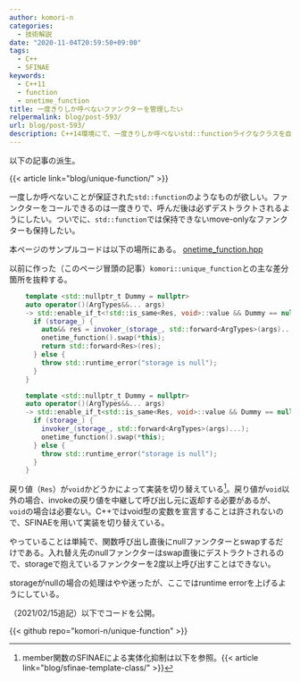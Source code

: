 ```yaml
---
author: komori-n
categories:
  - 技術解説
date: "2020-11-04T20:59:50+09:00"
tags:
  - C++
  - SFINAE
keywords:
  - C++11
  - function
  - onetime_function
title: 一度きりしか呼べないファンクターを管理したい
relpermalink: blog/post-593/
url: blog/post-593/
description: C++14環境にて、一度きりしか呼べないstd::functionライクなクラスを自作する。
---
```


以下の記事の派生。

{{< article link="blog/unique-function/" >}}

一度しか呼べないことが保証された`std::function`のようなものが欲しい。ファンクターをコールできるのは一度きりで、呼んだ後は必ずデストラクトされるようにしたい。ついでに、`std::function`では保持できないmove-onlyなファンクターも保持したい。

本ページのサンプルコードは以下の場所にある。
[onetime_function.hpp](https://gist.github.com/komori-n/5a5240441d95764ea12928f7a3a171e7)

以前に作った（このページ冒頭の記事）`komori::unique_function`との主な差分箇所を抜粋する。

```cpp
    template <std::nullptr_t Dummy = nullptr>
    auto operator()(ArgTypes&&... args)
    -> std::enable_if_t<!std::is_same<Res, void>::value && Dummy == nullptr, Res> {
      if (storage_) {
        auto&& res = invoker_(storage_, std::forward<ArgTypes>(args)...);
        onetime_function().swap(*this);
        return std::forward<Res>(res);
      } else {
        throw std::runtime_error("storage is null");
      }
    }

    template <std::nullptr_t Dummy = nullptr>
    auto operator()(ArgTypes&&... args)
    -> std::enable_if_t<std::is_same<Res, void>::value && Dummy == nullptr, Res> {
      if (storage_) {
        invoker_(storage_, std::forward<ArgTypes>(args)...);
        onetime_function().swap(*this);
      } else {
        throw std::runtime_error("storage is null");
      }
    }
```

戻り値（`Res`）が`void`かどうかによって実装を切り替えている[^1]。戻り値が`void`以外の場合、invokeの戻り値を中継して呼び出し元に返却する必要があるが、`void`の場合は必要ない。C++ではvoid型の変数を宣言することは許されないので、SFINAEを用いて実装を切り替えている。

[^1]: member関数のSFINAEによる実体化抑制は以下を参照。{{< article link="blog/sfinae-template-class/" >}}

やっていることは単純で、関数呼び出し直後にnullファンクターとswapするだけである。入れ替え先のnullファンクターはswap直後にデストラクトされるので、storageで抱えているファンクターを2度以上呼び出すことはできない。

storageがnullの場合の処理はやや迷ったが、ここではruntime errorを上げるようにしている。

（2021/02/15追記）以下でコードを公開。

{{< github repo="komori-n/unique-function" >}}

